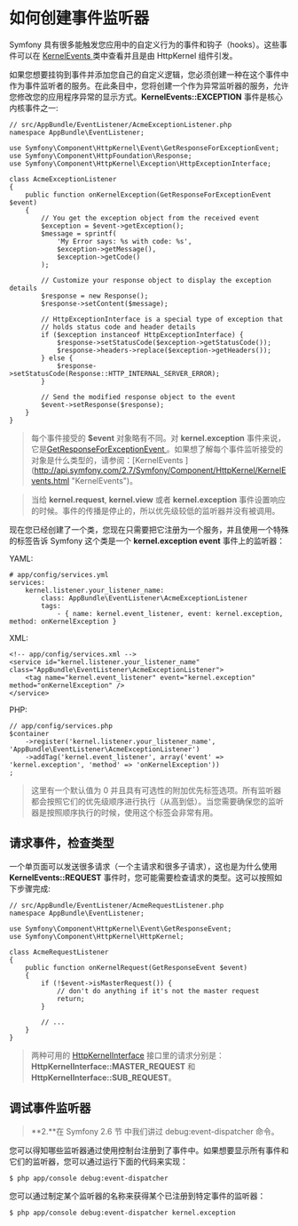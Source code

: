 # 如何创建事件监听器

Symfony 具有很多能触发您应用中的自定义行为的事件和钩子（hooks）。这些事件可以在 [KernelEvents ](http://api.symfony.com/2.7/Symfony/Component/HttpKernel/KernelEvents.html "KernelEvents") 类中查看并且是由 HttpKernel 组件引发。

如果您想要挂钩到事件并添加您自己的自定义逻辑，您必须创建一种在这个事件中作为事件监听者的服务。在此条目中，您将创建一个作为异常监听器的服务，允许您修改您的应用程序异常的显示方式。**KernelEvents::EXCEPTION** 事件是核心内核事件之一:

```
// src/AppBundle/EventListener/AcmeExceptionListener.php
namespace AppBundle\EventListener;

use Symfony\Component\HttpKernel\Event\GetResponseForExceptionEvent;
use Symfony\Component\HttpFoundation\Response;
use Symfony\Component\HttpKernel\Exception\HttpExceptionInterface;

class AcmeExceptionListener
{
    public function onKernelException(GetResponseForExceptionEvent $event)
    {
        // You get the exception object from the received event
        $exception = $event->getException();
        $message = sprintf(
            'My Error says: %s with code: %s',
            $exception->getMessage(),
            $exception->getCode()
        );

        // Customize your response object to display the exception details
        $response = new Response();
        $response->setContent($message);

        // HttpExceptionInterface is a special type of exception that
        // holds status code and header details
        if ($exception instanceof HttpExceptionInterface) {
            $response->setStatusCode($exception->getStatusCode());
            $response->headers->replace($exception->getHeaders());
        } else {
            $response->setStatusCode(Response::HTTP_INTERNAL_SERVER_ERROR);
        }

        // Send the modified response object to the event
        $event->setResponse($response);
    }
} 
```

> 每个事件接受的 **$event** 对象略有不同。对 **kernel.exception** 事件来说，它是[GetResponseForExceptionEvent ](http://api.symfony.com/2.7/Symfony/Component/HttpKernel/Event/GetResponseForExceptionEvent.html"GetResponseForExceptionEvent")。如果想了解每个事件监听接受的对象是什么类型的，请参阅：[KernelEvents ](http://api.symfony.com/2.7/Symfony/Component/HttpKernel/KernelEvents.html "KernelEvents")。

> 当给 **kernel.request**, **kernel.view** 或者 **kernel.exception** 事件设置响应的时候。事件的传播是停止的，所以优先级较低的监听器并没有被调用。

现在您已经创建了一个类，您现在只需要把它注册为一个服务，并且使用一个特殊的标签告诉 Symfony 这个类是一个 **kernel.exception event** 事件上的监听器：

YAML:

```
# app/config/services.yml
services:
    kernel.listener.your_listener_name:
        class: AppBundle\EventListener\AcmeExceptionListener
        tags:
            - { name: kernel.event_listener, event: kernel.exception, method: onKernelException }
```

XML:

```
<!-- app/config/services.xml -->
<service id="kernel.listener.your_listener_name" class="AppBundle\EventListener\AcmeExceptionListener">
    <tag name="kernel.event_listener" event="kernel.exception" method="onKernelException" />
</service>
```

PHP:

```
// app/config/services.php
$container
    ->register('kernel.listener.your_listener_name', 'AppBundle\EventListener\AcmeExceptionListener')
    ->addTag('kernel.event_listener', array('event' => 'kernel.exception', 'method' => 'onKernelException'))
;
```

> 这里有一个默认值为 0 并且具有可选性的附加优先标签选项。所有监听器都会按照它们的优先级顺序进行执行（从高到低）。当您需要确保您的监听器是按照顺序执行的时候，使用这个标签会非常有用。

## 请求事件，检查类型

一个单页面可以发送很多请求（一个主请求和很多子请求），这也是为什么使用 **KernelEvents::REQUEST** 事件时，您可能需要检查请求的类型。这可以按照如下步骤完成:

```
// src/AppBundle/EventListener/AcmeRequestListener.php
namespace AppBundle\EventListener;

use Symfony\Component\HttpKernel\Event\GetResponseEvent;
use Symfony\Component\HttpKernel\HttpKernel;

class AcmeRequestListener
{
    public function onKernelRequest(GetResponseEvent $event)
    {
        if (!$event->isMasterRequest()) {
            // don't do anything if it's not the master request
            return;
        }

        // ...
    }
}
```

> 两种可用的 [HttpKernelInterface](http://api.symfony.com/2.7/Symfony/Component/HttpKernel/HttpKernelInterface.html "HttpKernelInterface") 接口里的请求分别是：**HttpKernelInterface::MASTER_REQUEST** 和 **HttpKernelInterface::SUB_REQUEST**。

## 调试事件监听器

> **2\.**在 Symfony 2.6 节 中我们讲过 debug:event-dispatcher 命令。

您可以得知哪些监听器通过使用控制台注册到了事件中。如果想要显示所有事件和它们的监听器，您可以通过运行下面的代码来实现：

```
$ php app/console debug:event-dispatcher
```

您可以通过制定某个监听器的名称来获得某个已注册到特定事件的监听器：

```
$ php app/console debug:event-dispatcher kernel.exception
```


